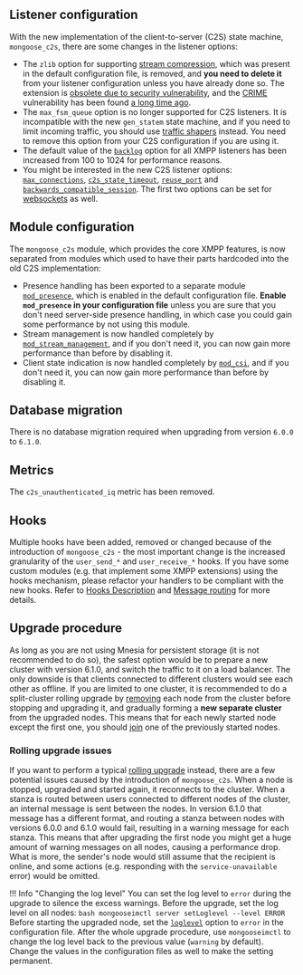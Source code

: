 ## Listener configuration

With the new implementation of the client-to-server (C2S) state machine, `mongoose_c2s`, there are some changes in the listener options:

* The `zlib` option for supporting [stream compression](https://xmpp.org/extensions/xep-0138.html), which was present in the default configuration file, is removed, and **you need to delete it** from your listener configuration unless you have already done so. The extension is [obsolete due to security vulnerability](https://xmpp.org/extensions/xep-0138.html#revision-history-v2.1), and the [CRIME](https://en.wikipedia.org/wiki/CRIME) vulnerability has been found [a long time ago](https://blog.thijsalkema.de/blog/2014/08/07/https-attacks-and-xmpp-2-crime-and-breach/).
* The `max_fsm_queue` option is no longer supported for C2S listeners. It is incompatible with the new `gen_statem` state machine, and if you need to limit incoming traffic, you should use [traffic shapers](../../configuration/shaper) instead. You need to remove this option from your C2S configuration if you are using it.
* The default value of the [`backlog`](../../configuration/listen#listenbacklog) option for all XMPP listeners has been increased from 100 to 1024 for performance reasons.
* You might be interested in the new C2S listener options: [`max_connections`](../../configuration/listen#listenc2smax_connections), [`c2s_state_timeout`](../../configuration/listen#listenc2sc2s_state_timeout), [`reuse_port`](../../configuration/listen#listenc2sreuse_port) and [`backwards_compatible_session`](../../configuration/listen#listenc2sbackwards_compatible_session). The first two options can be set for [websockets](../../configuration/listen#handler-types-websockets-mod_websockets) as well.

## Module configuration

The `mongoose_c2s` module, which provides the core XMPP features, is now separated from modules which used to have their parts hardcoded into the old C2S implementation:

* Presence handling has been exported to a separate module [`mod_presence`](../../modules/mod_presence), which is enabled in the default configuration file. **Enable `mod_presence` in your configuration file** unless you are sure that you don't need server-side presence handling, in which case you could gain some performance by not using this module.
* Stream management is now handled completely by [`mod_stream_management`](../../modules/mod_stream_management), and if you don't need it, you can now gain more performance than before by disabling it.
* Client state indication is now handled completely by [`mod_csi`](../../modules/mod_csi), and if you don't need it, you can now gain more performance than before by disabling it.

## Database migration

There is no database migration required when upgrading from version `6.0.0` to `6.1.0`.

## Metrics

The `c2s_unauthenticated_iq` metric has been removed.

## Hooks

Multiple hooks have been added, removed or changed because of the introduction of `mongoose_c2s` - the most important change is the increased granularity of the `user_send_*` and `user_receive_*` hooks. If you have some custom modules (e.g. that implement some XMPP extensions) using the hooks mechanism, please refactor your handlers to be compliant with the new hooks. Refer to [Hooks Description](../../developers-guide/hooks_description) and [Message routing](../../developers-guide/Stanza-routing) for more details.

## Upgrade procedure

As long as you are not using Mnesia for persistent storage (it is not recommended to do so), the safest option would be to prepare a new cluster with version 6.1.0, and switch the traffic to it on a load balancer. The only downside is that clients connected to different clusters would see each other as offline. If you are limited to one cluster, it is recommended to do a split-cluster rolling upgrade by [removing](../../operation-and-maintenance/Cluster-configuration-and-node-management/#leaving-cluster) each node from the cluster before stopping and upgrading it, and gradually forming a **new separate cluster** from the upgraded nodes. This means that for each newly started node except the first one, you should [join](../../operation-and-maintenance/Cluster-configuration-and-node-management/#new-node-joining-cluster) one of the previously started nodes.

### Rolling upgrade issues

If you want to perform a typical [rolling upgrade](../../operation-and-maintenance/Rolling-upgrade) instead, there are a few potential issues caused by the introduction of `mongoose_c2s`. When a node is stopped, upgraded and started again, it reconnects to the cluster. When a stanza is routed between users connected to different nodes of the cluster, an internal message is sent between the nodes. In version 6.1.0 that message has a different format, and routing a stanza between nodes with versions 6.0.0 and 6.1.0 would fail, resulting in a warning message for each stanza. This means that after upgrading the first node you might get a huge amount of warning messages on all nodes, causing a performance drop. What is more, the sender's node would still assume that the recipient is online, and some actions (e.g. responding with the `service-unavailable` error) would be omitted.

!!! Info "Changing the log level"
    You can set the log level to `error` during the upgrade to silence the excess warnings.
    Before the upgrade, set the log level on all nodes:
    ```bash
    mongooseimctl server setLoglevel --level ERROR
    ```
    Before starting the upgraded node, set the [`loglevel`](../../configuration/general/#generalloglevel) option to `error` in the configuration file.
    After the whole upgrade procedure, use `mongooseimctl` to change the log level back to the previous value (`warning` by default).
    Change the values in the configuration files as well to make the setting permanent.
